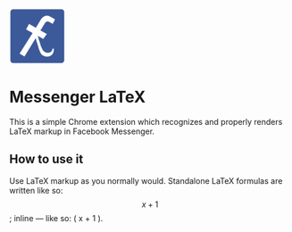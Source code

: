 <img src="icon.png" alt="icon" width="100px" />

# Messenger LaTeX 

This is a simple Chrome extension which recognizes and properly renders LaTeX markup in Facebook Messenger.

## How to use it

Use LaTeX markup as you normally would. Standalone LaTeX formulas are written like so: $$ x + 1 $$; inline — like so: \( x + 1 \).
